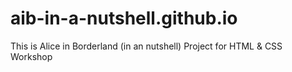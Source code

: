# aib-in-a-nutshell.github.io
This is Alice in Borderland (in an nutshell) Project for HTML &amp; CSS Workshop
